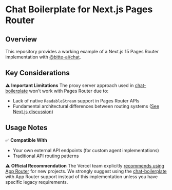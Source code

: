 # Chat Boilerplate for Next.js Pages Router

## Overview

This repository provides a working example of a Next.js 15 Pages Router implementation with [@bitte-ai/chat](https://github.com/BitteProtocol/chat).

## Key Considerations

⚠️ **Important Limitations**
The proxy server approach used in [chat-boilerplate](https://github.com/BitteProtocol/chat-boilerplate/blob/main/src/app/api/chat/route.ts) won't work with Pages Router due to:
- Lack of native `ReadableStream` support in Pages Router APIs
- Fundamental architectural differences between routing systems
([See Next.js discussion](https://github.com/vercel/next.js/discussions/67026#discussioncomment-9819996))

## Usage Notes

✅ **Compatible With**
- Your own external API endpoints (for custom agent implementations)
- Traditional API routing patterns

⚠️ **Official Recommendation**
The Vercel team explicitly [recommends using App Router](https://nextjs.org/docs/pages) for new projects. We strongly suggest using the [chat-boilerplate](https://github.com/BitteProtocol/chat-boilerplate) with App Router support instead of this implementation unless you have specific legacy requirements.
